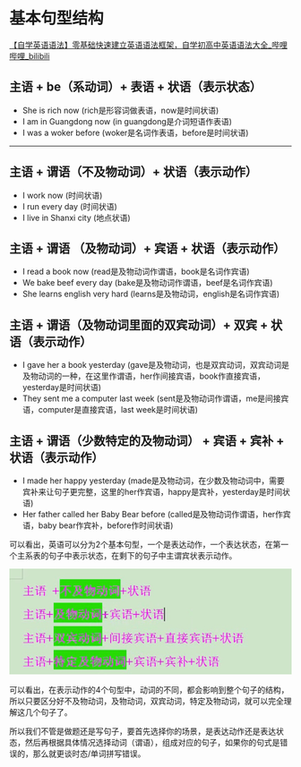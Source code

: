 # 基本句型结构

[【自学英语语法】零基础快速建立英语语法框架，自学初高中英语语法大全_哔哩哔哩_bilibili](https://www.bilibili.com/video/BV1Ub411c7mw?p=9)

## 主语 + be（系动词）+ 表语 + 状语（表示状态）

- She is rich now (rich是形容词做表语，now是时间状语)
- I am in Guangdong now (in guangdong是介词短语作表语)
- I was a woker before (woker是名词作表语，before是时间状语)

---

## 主语 + 谓语（不及物动词）+ 状语（表示动作）

- I work now (时间状语)
- I run every day (时间状语)
- I live in Shanxi city (地点状语)

## 主语 + 谓语 （及物动词）+ 宾语 + 状语（表示动作）

- I read a book now (read是及物动词作谓语，book是名词作宾语)
- We bake beef every day (bake是及物动词作谓语，beef是名词作宾语)
- She learns english very hard (learns是及物动词，english是名词作宾语)

## 主语 + 谓语（及物动词里面的双宾动词）+ 双宾 + 状语（表示动作）

- I gave her a book yesterday (gave是及物动词，也是双宾动词，双宾动词是及物动词的一种，在这里作谓语，her作间接宾语，book作直接宾语，yesterday是时间状语)
- They sent me a computer last week (sent是及物动词作谓语，me是间接宾语，computer是直接宾语，last week是时间状语)

## 主语 + 谓语（少数特定的及物动词） + 宾语 + 宾补 + 状语（表示动作）

- I made her happy yesterday (made是及物动词，在少数及物动词中，需要宾补来让句子更完整，这里的her作宾语，happy是宾补，yesterday是时间状语)
- Her father called her Baby Bear before (called是及物动词作谓语，her作宾语，baby bear作宾补，before作时间状语)

可以看出，英语可以分为2个基本句型，一个是表达动作，一个表达状态，在第一个主系表的句子中表示状态，在剩下的句子中主谓宾状表示动作。

![Untitled](%E5%9F%BA%E6%9C%AC%E5%8F%A5%E5%9E%8B%E7%BB%93%E6%9E%84%203cdd01a5e0ec4dafa5c018113e177f3e/Untitled.png)

可以看出，在表示动作的4个句型中，动词的不同，都会影响到整个句子的结构，所以只要区分好不及物动词，及物动词，双宾动词，特定及物动词，就可以完全理解这几个句子了。

所以我们不管是做题还是写句子，要首先选择你的场景，是表达动作还是表达状态，然后再根据具体情况选择动词（谓语），组成对应的句子，如果你的句式是错误的，那么就更谈时态/单词拼写错误。